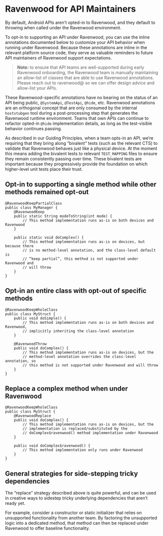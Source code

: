 # Ravenwood for API Maintainers

By default, Android APIs aren’t opted-in to Ravenwood, and they default to throwing when called under the Ravenwood environment.

To opt-in to supporting an API under Ravenwood, you can use the inline annotations documented below to customize your API behavior when running under Ravenwood.  Because these annotations are inline in the relevant platform source code, they serve as valuable reminders to future API maintainers of Ravenwood support expectations.

> **Note:** to ensure that API teams are well-supported during early Ravenwood onboarding, the Ravenwood team is manually maintaining an allow-list of classes that are able to use Ravenwood annotations.  Please reach out to ravenwood@ so we can offer design advice and allow-list your APIs.

These Ravenwood-specific annotations have no bearing on the status of an API being public, `@SystemApi`, `@TestApi`, `@hide`, etc.  Ravenwood annotations are an orthogonal concept that are only consumed by the internal `hoststubgen` tool during a post-processing step that generates the Ravenwood runtime environment.  Teams that own APIs can continue to refactor opted-in `@hide` implementation details, as long as the test-visible behavior continues passing.

As described in our Guiding Principles, when a team opts-in an API, we’re requiring that they bring along “bivalent” tests (such as the relevant CTS) to validate that Ravenwood behaves just like a physical device.  At the moment this means adding the bivalent tests to relevant `TEST_MAPPING` files to ensure they remain consistently passing over time.  These bivalent tests are important because they progressively provide the foundation on which higher-level unit tests place their trust.

## Opt-in to supporting a single method while other methods remained opt-out

```
@RavenwoodKeepPartialClass
public class MyManager {
    @RavenwoodKeep
    public static String modeToString(int mode) {
        // This method implementation runs as-is on both devices and Ravenwood
    }

    public static void doComplex() {
        // This method implementation runs as-is on devices, but because there
        // is no method-level annotation, and the class-level default is
        // “keep partial”, this method is not supported under Ravenwood and
        // will throw
    }
}
```

## Opt-in an entire class with opt-out of specific methods

```
@RavenwoodKeepWholeClass
public class MyStruct {
    public void doSimple() {
        // This method implementation runs as-is on both devices and Ravenwood,
        // implicitly inheriting the class-level annotation
    }

    @RavenwoodThrow
    public void doComplex() {
        // This method implementation runs as-is on devices, but the
        // method-level annotation overrides the class-level annotation, so
        // this method is not supported under Ravenwood and will throw
    }
}
```

## Replace a complex method when under Ravenwood

```
@RavenwoodKeepWholeClass
public class MyStruct {
    @RavenwoodReplace
    public void doComplex() {
        // This method implementation runs as-is on devices, but the
        // implementation is replaced/substituted by the
        // doComplex$ravenwood() method implementation under Ravenwood
    }

    public void doComplex$ravenwood() {
        // This method implementation only runs under Ravenwood
    }
}
```

## General strategies for side-stepping tricky dependencies

The “replace” strategy described above is quite powerful, and can be used in creative ways to sidestep tricky underlying dependencies that aren’t ready yet.

For example, consider a constructor or static initializer that relies on unsupported functionality from another team.  By factoring the unsupported logic into a dedicated method, that method can then be replaced under Ravenwood to offer baseline functionality.
